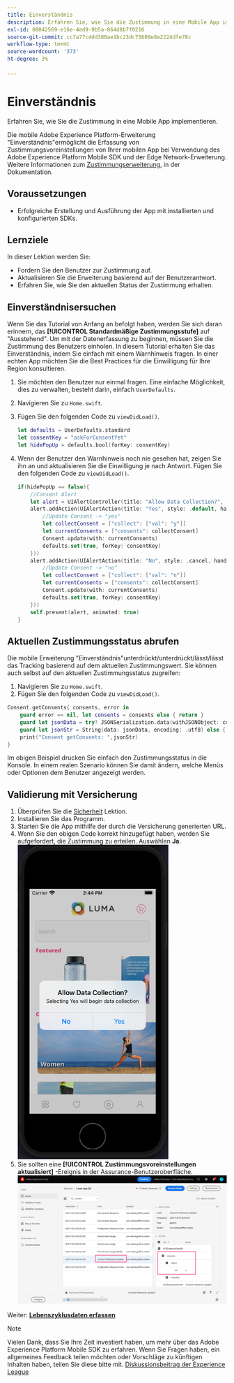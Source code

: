 ```yaml
---
title: Einverständnis
description: Erfahren Sie, wie Sie die Zustimmung in eine Mobile App implementieren.
exl-id: 08042569-e16e-4ed9-9b5a-864d8b7f0216
source-git-commit: cc7a77c4dd380ae1bc23dc75608e8e2224dfe78c
workflow-type: tm+mt
source-wordcount: '373'
ht-degree: 3%

---
```


# Einverständnis

Erfahren Sie, wie Sie die Zustimmung in eine Mobile App implementieren.

Die mobile Adobe Experience Platform-Erweiterung &quot;Einverständnis&quot;ermöglicht die Erfassung von Zustimmungsvoreinstellungen von Ihrer mobilen App bei Verwendung des Adobe Experience Platform Mobile SDK und der Edge Network-Erweiterung. Weitere Informationen zum [Zustimmungserweiterung](https://aep-sdks.gitbook.io/docs/foundation-extensions/consent-for-edge-network), in der Dokumentation.

## Voraussetzungen

* Erfolgreiche Erstellung und Ausführung der App mit installierten und konfigurierten SDKs.

## Lernziele

In dieser Lektion werden Sie:

* Fordern Sie den Benutzer zur Zustimmung auf.
* Aktualisieren Sie die Erweiterung basierend auf der Benutzerantwort.
* Erfahren Sie, wie Sie den aktuellen Status der Zustimmung erhalten.

## Einverständnisersuchen

Wenn Sie das Tutorial von Anfang an befolgt haben, werden Sie sich daran erinnern, das **[!UICONTROL Standardmäßige Zustimmungsstufe]** auf &quot;Ausstehend&quot;. Um mit der Datenerfassung zu beginnen, müssen Sie die Zustimmung des Benutzers einholen. In diesem Tutorial erhalten Sie das Einverständnis, indem Sie einfach mit einem Warnhinweis fragen. In einer echten App möchten Sie die Best Practices für die Einwilligung für Ihre Region konsultieren.

1. Sie möchten den Benutzer nur einmal fragen. Eine einfache Möglichkeit, dies zu verwalten, besteht darin, einfach `UserDefaults`.
1. Navigieren Sie zu `Home.swift`.
1. Fügen Sie den folgenden Code zu `viewDidLoad()`.

   ```swift
   let defaults = UserDefaults.standard
   let consentKey = "askForConsentYet"
   let hidePopUp = defaults.bool(forKey: consentKey)
   ```

1. Wenn der Benutzer den Warnhinweis noch nie gesehen hat, zeigen Sie ihn an und aktualisieren Sie die Einwilligung je nach Antwort. Fügen Sie den folgenden Code zu `viewDidLoad()`.

   ```swift
   if(hidePopUp == false){
       //Consent Alert
       let alert = UIAlertController(title: "Allow Data Collection?", message: "Selecting Yes will begin data collection", preferredStyle: .alert)
       alert.addAction(UIAlertAction(title: "Yes", style: .default, handler: { action in
           //Update Consent -> "yes"
           let collectConsent = ["collect": ["val": "y"]]
           let currentConsents = ["consents": collectConsent]
           Consent.update(with: currentConsents)
           defaults.set(true, forKey: consentKey)
       }))
       alert.addAction(UIAlertAction(title: "No", style: .cancel, handler: { action in
           //Update Consent -> "no"
           let collectConsent = ["collect": ["val": "n"]]
           let currentConsents = ["consents": collectConsent]
           Consent.update(with: currentConsents)
           defaults.set(true, forKey: consentKey)
       }))
       self.present(alert, animated: true)
   }
   ```


## Aktuellen Zustimmungsstatus abrufen

Die mobile Erweiterung &quot;Einverständnis&quot;unterdrückt/unterdrückt/lässt/lässt das Tracking basierend auf dem aktuellen Zustimmungswert. Sie können auch selbst auf den aktuellen Zustimmungsstatus zugreifen:

1. Navigieren Sie zu `Home.swift`.
1. Fügen Sie den folgenden Code zu `viewDidLoad()`.

```swift
Consent.getConsents{ consents, error in
    guard error == nil, let consents = consents else { return }
    guard let jsonData = try? JSONSerialization.data(withJSONObject: consents, options: .prettyPrinted) else { return }
    guard let jsonStr = String(data: jsonData, encoding: .utf8) else { return }
    print("Consent getConsents: ",jsonStr)
}
```

Im obigen Beispiel drucken Sie einfach den Zustimmungsstatus in die Konsole. In einem realen Szenario können Sie damit ändern, welche Menüs oder Optionen dem Benutzer angezeigt werden.

## Validierung mit Versicherung

1. Überprüfen Sie die [Sicherheit](assurance.md) Lektion.
1. Installieren Sie das Programm.
1. Starten Sie die App mithilfe der durch die Versicherung generierten URL.
1. Wenn Sie den obigen Code korrekt hinzugefügt haben, werden Sie aufgefordert, die Zustimmung zu erteilen. Auswählen **Ja**.
   ![Popup für Einwilligung](assets/mobile-consent-validate.png)
1. Sie sollten eine **[!UICONTROL Zustimmungsvoreinstellungen aktualisiert]** -Ereignis in der Assurance-Benutzeroberfläche.
   ![Validieren der Zustimmung](assets/mobile-consent-update.png)

Weiter: **[Lebenszyklusdaten erfassen](lifecycle-data.md)**

>[!NOTE]
>
>Vielen Dank, dass Sie Ihre Zeit investiert haben, um mehr über das Adobe Experience Platform Mobile SDK zu erfahren. Wenn Sie Fragen haben, ein allgemeines Feedback teilen möchten oder Vorschläge zu künftigen Inhalten haben, teilen Sie diese bitte mit. [Diskussionsbeitrag der Experience League](https://experienceleaguecommunities.adobe.com/t5/adobe-experience-platform-launch/tutorial-discussion-implement-adobe-experience-cloud-in-mobile/td-p/443796)